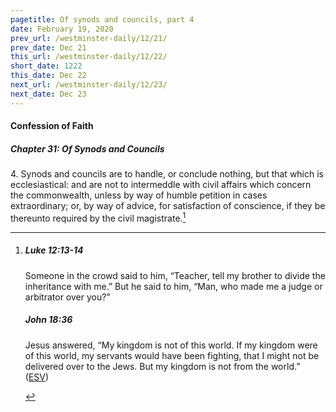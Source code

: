 ```yaml
---
pagetitle: Of synods and councils, part 4
date: February 19, 2020
prev_url: /westminster-daily/12/21/
prev_date: Dec 21
this_url: /westminster-daily/12/22/
short_date: 1222
this_date: Dec 22
next_url: /westminster-daily/12/23/
next_date: Dec 23
---
```


#### Confession of Faith

##### Chapter 31: Of Synods and Councils

4\. Synods and councils are to handle, or conclude nothing, but that which is ecclesiastical: and are not to intermeddle with civil affairs which concern the commonwealth, unless by way of humble petition in cases extraordinary; or, by way of advice, for satisfaction of conscience, if they be thereunto required by the civil magistrate.[^fnref:wcf1]

[^fnref:wcf1]: <div class="esv"><h5>Luke 12:13-14</h5> <div class="esv-text"> <p id="p42012013.07-1">Someone in the crowd said to him, &#8220;Teacher, tell my brother to divide the inheritance with me.&#8221; But he said to him, <span class="woc">&#8220;Man, who made me a judge or arbitrator over you?&#8221;</span></p> </div><h5>John 18:36</h5> <div class="esv-text"><p id="p43018036.01-2">Jesus answered, <span class="woc">&#8220;My kingdom is not of this world. If my kingdom were of this world, my servants would have been fighting, that I might not be delivered over to the Jews. But my kingdom is not from the world.&#8221;</span>  (<a href="http://www.esv.org" class="copyright">ESV</a>)</p> </div> </div>

